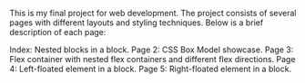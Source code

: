 This is my final project for web development. The project consists of several pages with different layouts and styling techniques. Below is a brief description of each page:

Index: Nested blocks in a block.
Page 2: CSS Box Model showcase.
Page 3: Flex container with nested flex containers and different flex directions.
Page 4: Left-floated element in a block.
Page 5: Right-floated element in a block.